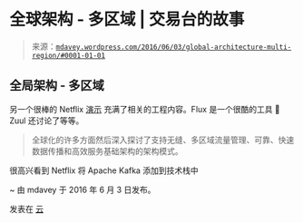 <!--yml

类别: 未分类

日期：2024 年 5 月 18 日 05:31:29

-->

# 全球架构 - 多区域 | 交易台的故事

> 来源：[`mdavey.wordpress.com/2016/06/03/global-architecture-multi-region/#0001-01-01`](https://mdavey.wordpress.com/2016/06/03/global-architecture-multi-region/#0001-01-01)

## 全局架构 - 多区域

另一个很棒的 Netflix [演示](https://www.infoq.com/presentations/netflix-failure-multiple-regions) 充满了相关的工程内容。Flux 是一个很酷的工具 🙂  Zuul 还讨论了等等。

> 全球化的许多方面然后深入探讨了支持无缝、多区域流量管理、可靠、快速数据传播和高效服务基础架构的架构模式。

很高兴看到 Netflix 将 Apache Kafka 添加到技术栈中

~ 由 mdavey 于 2016 年 6 月 3 日发布。

发表在 [云](https://mdavey.wordpress.com/category/hpc/cloud/)
